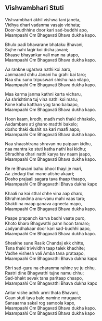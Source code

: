 ## Vishvambhari Stuti


Vishvambhari akhil vishwa tani janeta,  
Vidhya dhari vadanma vasajo vidhata;  
Door-budhhine door kari sad-buddhi apo,  
Maampaahi Om Bhagavati Bhava dukha kapo.

Bhulo padi bhavarane bhataku Bhavani,  
Sujhe nahi lagir koi disha javani;  
Bhaase bhayankar vali man na utapo,  
Maampaahi Om Bhagavati Bhava dukha kapo.

Aa rankne ugarava nathi koi aaro,  
Janmaand chhu Janani hu grahi bai taro;  
Naa shu suno tripuswari shishu naa vilapo,  
Maampaahi Om Bhagavati Bhava dukha kapo.

Maa karma janma kathni karta vicharu,  
Aa shrishtima tuj vina nathi koi maru;  
Kone kahu katthan yog tano balaapo,  
Maampaahi Om Bhagavati Bhava dukha kapo.

Hoon kaam, krodh, madh moh thaki chhakelo,  
Aadambare ati ghano madthi bakelo;  
dosho thaki dushit na kari maafi aapo,  
Maampaahi Om Bhagavati Bhava dukha kapo.

Naa shaashtrana shravan nu paipaan kidhu,  
naa mantra ke stuti katha nathi kai kidhu;  
Shradhha dhari nathi karya tav naam jaapo,  
Maampaahi Om Bhagavati Bhava dukha kapo.

Re re Bhavani bahu bhool thayi je mari,  
Aa zindagi thai mane atishe akaari;  
Dosho prajaali sagara tava thaap thaapo,  
Maampaahi Om Bhagavathi Bhava dukha kapo

Khaali na koi sthal chhe vina aap dharo,  
Bhrahmandma anu-vanu mahi vaas taro;  
Shakti na maap ganava agneeta mapo,  
Maampaahi Om Bhagavati Bhava dukha kapo.

Paape prapanch karva badhi vaate puro,  
Khoto kharo Bhagwathi pann hoon tamaro;  
Jadyandhakaar door kari sad-budhhi aapo,  
Maampaahi Om Bhagavati Bhava dukha kapo.

Sheekhe sune Rasik Chandaj ekk chitte,  
Tena thaki trivividhh taap talek khachite;  
Vadhe vishesh vali Amba tana prataapo,  
Maampaahi Om Bhagavathi Bhava dukha kapo

Shri sad-guru na charanma rahine ye ju chhu,  
Raatri dine Bhagwathi tujne namu chhu;  
Sad-bhakt sevak tana paritaap chaapo,  
Maampaahi Om Bhagavathi Bhava dukha kapo

Antar vishe adhik urmi thata Bhavani,  
Gaun stuti tava bale namine mrugaani;  
Sansaarna sakal rog samoola kapo,  
Maampaahi Om Bhagavati Bhava dukha kapo.  
Maampaahi Om Bhagavati Bhava dukha kapo

